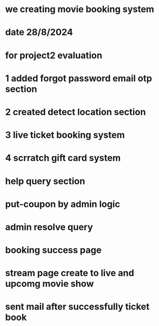 # we creating movie booking system
# date 28/8/2024

# for project2 evaluation

# 1 added forgot password email otp section
# 2 created detect location section
# 3 live ticket booking system 
# 4 scrratch gift card system
# help query section
# put-coupon by admin logic
# admin resolve query 
# booking success page
# stream page create to live and upcomg movie show
# sent mail after successfully ticket book

